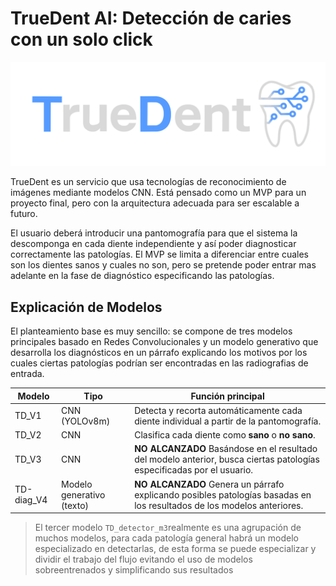# TrueDent AI: Detección de caries con un solo click

![TrueDent AI Logo](TrueDent-t.png)

TrueDent es un servicio que usa tecnologías de reconocimiento de imágenes mediante modelos CNN. Está pensado como un MVP para un proyecto final, pero con la arquitectura adecuada para ser escalable a futuro.

El usuario deberá introducir una pantomografía para que el sistema la descomponga en cada diente independiente y así poder diagnosticar correctamente las patologías. El MVP se limita a diferenciar entre cuales son los dientes sanos y cuales no son, pero se pretende poder entrar mas adelante en la fase de diagnóstico especificando las patologías.


## Explicación de Modelos

El planteamiento base es muy sencillo: se compone de tres modelos principales basado en Redes Convolucionales y un modelo generativo que desarrolla los diagnósticos en un párrafo explicando los motivos por los cuales ciertas patologías podrían ser encontradas en las radiografias de entrada.

| Modelo | Tipo | Función principal |                                                                                                   
|--------|------|-------------------|
| TD_V1 | CNN (YOLOv8m) | Detecta y recorta automáticamente cada diente individual a partir de la pantomografía. |
| TD_V2 | CNN | Clasifica cada diente como **sano** o **no sano**. |
| TD_V3 | CNN | **NO ALCANZADO** Basándose en el resultado del modelo anterior, busca ciertas patologías especificadas por el usuario. |
| TD-diag_V4 | Modelo generativo (texto) | **NO ALCANZADO** Genera un párrafo explicando posibles patologías basadas en los resultados de los modelos anteriores. |


 > El tercer modelo `TD_detector_m3`realmente es una agrupación de muchos modelos, para cada patología general habrá un modelo especializado en detectarlas, de esta forma se puede especializar y dividir el trabajo del flujo evitando el uso de modelos sobreentrenados y simplificando sus resultados

